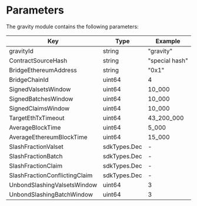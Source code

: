 <!--
order: 7
-->

# Parameters

The gravity module contains the following parameters:

| Key                           | Type         | Example        |
|-------------------------------|--------------|----------------|
| gravityId                       | string       | "gravity"        |
| ContractSourceHash            | string       | "special hash" |
| BridgeEthereumAddress         | string       | "0x1"          |
| BridgeChainId                 | uint64       | 4              |
| SignedValsetsWindow           | uint64       | 10_000         |
| SignedBatchesWindow           | uint64       | 10_000         |
| SignedClaimsWindow            | uint64       | 10_000         |
| TargetEthTxTimeout            | uint64       | 43_200_000     |
| AverageBlockTime              | uint64       | 5_000          |
| AverageEthereumBlockTime      | uint64       | 15_000         |
| SlashFractionValset           | sdkTypes.Dec | -              |
| SlashFractionBatch            | sdkTypes.Dec | -              |
| SlashFractionClaim            | sdkTypes.Dec | -              |
| SlashFractionConflictingClaim | sdkTypes.Dec | -              |
| UnbondSlashingValsetsWindow   | uint64       | 3              |
| UnbondSlashingBatchWindow     | uint64       | 3              |
